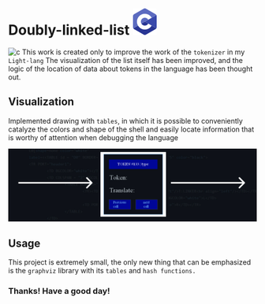 # Doubly-linked-list  ![c](https://raw.githubusercontent.com/Mchl-krpch/Doubly-linked-list/0e5e5aa81aa5ad812036397ebd1e786ce6d94cd3/viz/c.svg)
![c](https://camo.githubusercontent.com/f8d20099d3afc9f8aa98926e8b2cf108bb3e046a9d2e36b28cfe22a628433ccc/68747470733a2f2f696d672e736869656c64732e696f2f62616467652f432f432b2b2d3030353939433f7374796c653d666c61742d737175617265266c6f676f3d63706c7573706c7573266c6f676f436f6c6f723d464646464646) This work is created only to improve the work of the `tokenizer` in my `Light-lang` The visualization of the list itself has been improved, and the logic of the location of data about tokens in the language has been thought out.

## Visualization
Implemented drawing with `tables`, in which it is possible to conveniently catalyze the colors and shape of the shell and easily locate information that is worthy of attention when debugging the language

![sample](https://raw.githubusercontent.com/Mchl-krpch/Doubly-linked-list/main/viz/token-cell2.jpg)

## Usage
This project is extremely small, the only new thing that can be emphasized is the `graphviz` library with its `tables` and `hash functions.`

### Thanks! Have a good day!

